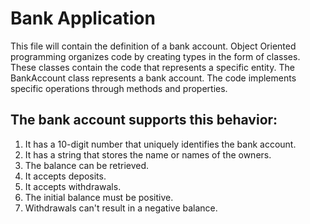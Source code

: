 # Bank Application
This file will contain the definition of a bank account. Object Oriented programming organizes code by creating types in the form of classes. These classes contain the code that represents a specific entity. The BankAccount class represents a bank account. The code implements specific operations through methods and properties.

## The bank account supports this behavior:
1. It has a 10-digit number that uniquely identifies the bank account.
1. It has a string that stores the name or names of the owners.
1. The balance can be retrieved.
1. It accepts deposits.
1. It accepts withdrawals.
1. The initial balance must be positive.
1. Withdrawals can't result in a negative balance.
